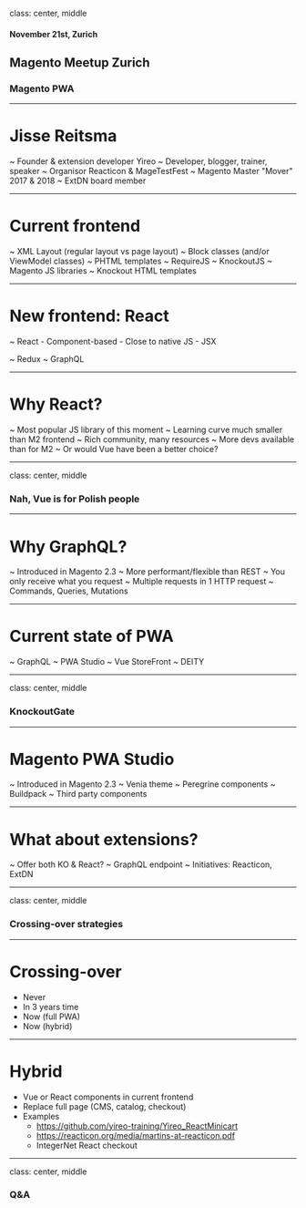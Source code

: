class: center, middle
#### November 21st, Zurich
## Magento Meetup Zurich
### Magento PWA

---
# Jisse Reitsma
~ Founder & extension developer Yireo
~ Developer, blogger, trainer, speaker
~ Organisor Reacticon & MageTestFest
~ Magento Master "Mover" 2017 & 2018
~ ExtDN board member

---
# Current frontend
~ XML Layout (regular layout vs page layout)
~ Block classes (and/or ViewModel classes)
~ PHTML templates
~ RequireJS
~ KnockoutJS
~ Magento JS libraries
~ Knockout HTML templates

---
# New frontend: React
~ React
    - Component-based
    - Close to native JS
    - JSX

~ Redux
~ GraphQL

---
# Why React?
~ Most popular JS library of this moment
~ Learning curve much smaller than M2 frontend
~ Rich community, many resources
~ More devs available than for M2
~ Or would Vue have been a better choice?

---
class: center, middle
### Nah, Vue is for Polish people

---
# Why GraphQL?
~ Introduced in Magento 2.3
~ More performant/flexible than REST
~ You only receive what you request
~ Multiple requests in 1 HTTP request
~ Commands, Queries, Mutations

---
# Current state of PWA
~ GraphQL
~ PWA Studio
~ Vue StoreFront
~ DEITY

---
class: center, middle
### KnockoutGate

---
# Magento PWA Studio
~ Introduced in Magento 2.3
~ Venia theme
~ Peregrine components
~ Buildpack
~ Third party components

---
# What about extensions?
~ Offer both KO & React?
~ GraphQL endpoint
~ Initiatives: Reacticon, ExtDN

---
class: center, middle
### Crossing-over strategies

---
# Crossing-over
- Never
- In 3 years time
- Now (full PWA)
- Now (hybrid)

---
# Hybrid
- Vue or React components in current frontend
- Replace full page (CMS, catalog, checkout)
- Examples
    - https://github.com/yireo-training/Yireo_ReactMinicart
    - https://reacticon.org/media/martins-at-reacticon.pdf
    - IntegerNet React checkout

---
class: center, middle
### Q&A

